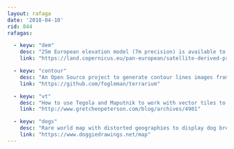 ```yaml
---
layout: rafaga
date: '2018-04-10'
rid: 844
rafagas:

  - keyw: "dem"
    desc: "25m European elevation model (7m precision) is available to download in GeoTIFF splits"
    link: "https://land.copernicus.eu/pan-european/satellite-derived-products/eu-dem/eu-dem-v1.1/view"

  - keyw: "contour"
    desc: "An Open Source project to generate contour lines images from AWS terrain tiles"
    link: "https://github.com/fogleman/terrarium"

  - keyw: "vt"
    desc: "How to use Tegola and Maputnik to work with vector tiles to produce a custom cartographic style from NaturalEarth data"
    link: "http://www.gretchenpeterson.com/blog/archives/4901"

  - keyw: "dogs"
    desc: "Rare world map with distorted geographies to display dog breeds origin"
    link: "https://www.doggiedrawings.net/map"
---
```

